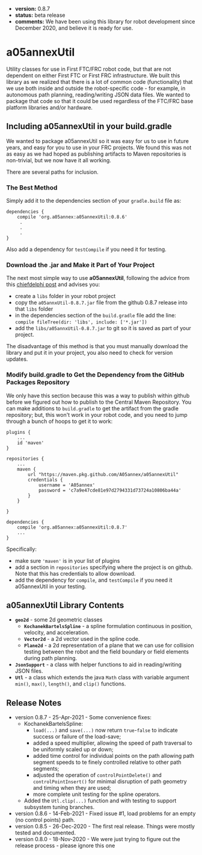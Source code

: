 * **version:** 0.8.7
* **status:** beta release
* **comments:** We have been using this library for robot development since December 2020, and
believe it is ready for use.

# a05annexUtil
Utility classes for use in First FTC/FRC robot code, but that are not dependent on either
First FTC or First FRC infrastructure. We built this library as we realized that there 
is a lot of common code (functionality) that we use both inside and outside the
robot-specific code - for example, in autonomous path planning, reading/writing JSON
data files. We wanted to package that code so that it could be
used regardless of the FTC/FRC base platform libraries and/or hardware.

## Including a05annexUtil in your build.gradle

We wanted to package a05annexUtil so it was easy for us to use in future years, and
easy for you to use in your FRC projects. We found this was not as easy as we had
hoped as publishing artifacts to Maven repositories is non-trivial, but we now have
it all working.

There are several paths for inclusion.

### The Best Method

Simply add it to the dependencies section of your `gradle.build` file as:
```
dependencies {
    compile 'org.a05annex:a05annexUtil:0.8.6'
     .
     .
     .
}
```

Also add a dependency for `testCompile` if you need it for testing.

### Download the .jar and Make it Part of Your Project

The next most simple way to use **a05annexUtil**, following the advice from this
[chiefdelphi post](https://www.chiefdelphi.com/t/adding-my-teams-library-as-a-vendor-library/339626)
and advises you:
* create a `libs` folder in your robot project
* copy the `a05annxUtil-0.8.7.jar` file from the github 0.8.7 release into that `libs` folder
* in the dependencies section of the `build.gradle` file add the line:  
  `compile fileTree(dir: 'libs', include: ['*.jar'])`
* add the `libs/a05annxUtil-0.8.7.jar` to git so it is saved as part of your project.
  
The disadvantage of this method is that you must manually download the library and
put it in your project, you also need to check for version updates.
  
### Modify build.gradle to Get the Dependency from the GitHub Packages Repository

We only have this section because this was a way to publish within github before we
figured out how to publish to the Central Maven Repository. You can make additions
to `build.gradle` to get the artifact from the gradle repository; but, this won't
work in your robot code, and you need to jump through a bunch of hoops to get it to work:

```
plugins {
    ...
    id 'maven'
}

repositories {
    ...
    maven {
        url "https://maven.pkg.github.com/A05annex/a05annexUtil"
        credentials {
            username = 'A05annex'
            password = 'c7a9e47cde81e97d2794331d73724a10806ba44a'
        }
    }

}

dependencies {
    compile 'org.a05annex:a05annexUtil:0.8.7'
    ...
}

```
Specifically:
* make sure `'maven'` is in your list of plugins
* add a section in `repositories` specifying where the project is on github. Note
  that this has credentials to allow download.
* add the dependency for `compile`, and `testCompile` if you need it a05annexUtil
  in your testing.

## a05annexUtil Library Contents

* **`geo2d`** - some 2d geometric classes
  * **`KochanekBartelsSpline`** - a spline formulation continuous in position, velocity, and
    acceleration.
  * **`Vector2d`** - a 2d vector used in the spline code.
  * **`Plane2d`** - a 2d representation of a plane that we can use for collision testing between the robot
    and the field boundary or field elements during path planning.
* **`JsonSupport`** - a class with helper functions to aid in reading/writing JSON files.
* **`Utl`** - a class which extends the java `Math` class with variable argument `min()`, `max()`,
  `length()`, and `clip()` functions.
  
## Release Notes

* version 0.8.7 - 25-Apr-2021 - Some convenience fixes:
  * KochanekBartelsSpline:
    * `load(...)` and `save(...)` now return `true`-`false` to indicate success or
      failure of the load-save;
    * added a speed multiplier, allowing the speed of path traversal to be uniformly scaled up or down;
    * added time control for individual points on the path allowing path segment speeds to te
      finely controlled relative to other path segments;
    * adjusted the operation of `controlPointDelete()` and `controlPointInsert()` for minimal disruption of
      path geometry and timing when they are used;
    * more complete unit testing for the spline operators.
  * Added the `Utl.clip(...)` function and with testing to support subsystem tuning branches.
* version 0.8.6 - 14-Feb-2021 - Fixed issue #1, load problems for an empty (no control points) path.
* version 0.8.5 - 26-Dec-2020 - The first real release. Things were mostly tested and documented.
* version 0.8.0 - 18-Nov-2020 - We were just trying to figure out the release process - please ignore this one

    


